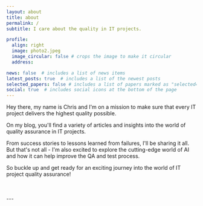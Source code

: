 ```yaml
---
layout: about
title: about
permalink: /
subtitle: I care about the quality in IT projects.

profile:
  align: right
  image: photo2.jpeg
  image_circular: false # crops the image to make it circular
  address: 

news: false  # includes a list of news items
latest_posts: true  # includes a list of the newest posts
selected_papers: false # includes a list of papers marked as "selected={true}"
social: true  # includes social icons at the bottom of the page
---
```


Hey there, my name is Chris and I'm on a mission to make sure that every IT project delivers the highest quality possible. 

On my blog, you'll find a variety of articles and insights into the world of quality assurance in IT projects. 

From success stories to lessons learned from failures, I'll be sharing it all. But that's not all - I'm also excited to explore the cutting-edge world of AI and how it can help improve the QA and test process. 

So buckle up and get ready for an exciting journey into the world of IT project quality assurance!

<br>
<br>
---
